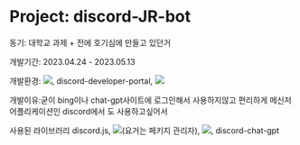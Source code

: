 # Project: discord-JR-bot
동기: 대학교 과제 + 전에 호기심에 만들고 있던거


개발기간: 2023.04.24 - 2023.05.13

개발환경: <img src="https://img.shields.io/badge/visualstudiocode-007ACC?style=for-the-badge&logo=visualstudiocode&logoColor=#007ACC">, discord-developer-portal, <img src="https://img.shields.io/badge/discord-5865F2?style=for-the-badge&logo=discord&logoColor=#5865F2">

개발이유:굳이 bing이나 chat-gpt사이트에 로그인해서 사용하지않고 편리하게 메신저어플리케이션인 discord에서
도 사용하고싶어서




사용된 라이브러리 discord.js, <img src="https://img.shields.io/badge/npm-CB3837?style=for-the-badge&logo=npm&logoColor=#CB3837">(요거는 페키지 관리자), <img src="https://img.shields.io/badge/node.js-339933?style=for-the-badge&logo=nodedotjs&logoColor=white">, discord-chat-gpt


